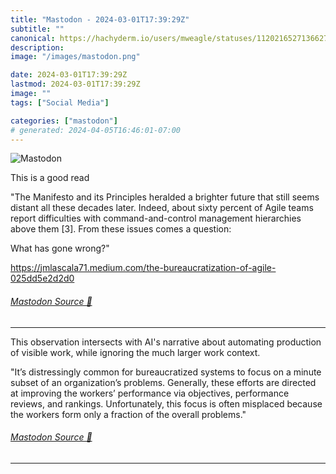 ```yaml
---
title: "Mastodon - 2024-03-01T17:39:29Z"
subtitle: ""
canonical: https://hachyderm.io/users/mweagle/statuses/112021652713662702
description:
image: "/images/mastodon.png"

date: 2024-03-01T17:39:29Z
lastmod: 2024-03-01T17:39:29Z
image: ""
tags: ["Social Media"]

categories: ["mastodon"]
# generated: 2024-04-05T16:46:01-07:00
---
```

![Mastodon](/images/mastodon.png)

<p>This is a good read</p><p>&quot;The Manifesto and its Principles heralded a brighter future that still seems distant all these decades later. Indeed, about sixty percent of Agile teams report difficulties with command-and-control management hierarchies above them [3]. From these issues comes a question:</p><p>What has gone wrong?&quot;</p><p><a href="https://jmlascala71.medium.com/the-bureaucratization-of-agile-025dd5e2d2d0" target="_blank" rel="nofollow noopener noreferrer" translate="no"><span class="invisible">https://</span><span class="ellipsis">jmlascala71.medium.com/the-bur</span><span class="invisible">eaucratization-of-agile-025dd5e2d2d0</span></a></p>


###### [Mastodon Source 🐘](https://hachyderm.io/@mweagle/112021652713662702)

___

<p>This observation intersects with AI&#39;s narrative about automating production of visible work, while ignoring the much larger work context.</p><p>&quot;It’s distressingly common for bureaucratized systems to focus on a minute subset of an organization’s problems. Generally, these efforts are directed at improving the workers’ performance via objectives, performance reviews, and rankings. Unfortunately, this focus is often misplaced because the workers form only a fraction of the overall problems.&quot;</p>


###### [Mastodon Source 🐘](https://hachyderm.io/@mweagle/112021673904681748)

___
